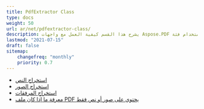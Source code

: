 ```yaml
---
title: PdfExtractor Class
type: docs
weight: 50
url: ar/net/pdfextractor-class/
description: يشرح هذا القسم كيفية العمل مع واجهات Aspose.PDF باستخدام فئة PdfExtractor.
lastmod: "2021-07-15"
draft: false
sitemap:
    changefreq: "monthly"
    priority: 0.7
---
```


- [استخراج النص](/pdf/net/extract-text/)
- [استخراج الصور](/pdf/net/extract-images/)
- [استخراج المرفقات](/pdf/net/extract-attachments/)
- [معرفة ما إذا كان ملف PDF يحتوي على صور أو نص فقط](/pdf/net/find-whether-pdf-file-contains-images-or-text-only/)